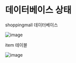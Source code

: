 # 데이터베이스 상태

shoppingmall 데이터베이스

![image](https://github.com/sunuukim/2023f_web/assets/63042552/39872323-aade-42be-86ad-29d2ebb35c0b)

item 테이블

![image](https://github.com/sunuukim/2023f_web/assets/63042552/9a17e568-ace3-4d50-8368-d84be1758558)


